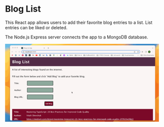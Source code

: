 # Blog List

This React app allows users to add their favorite blog entries to a list. List entries can be liked or deleted.

The Node.js Express server connects the app to a MongoDB database.

![Gif to show how Blog List app works](frontend/public/blog-list-app-gif.gif)

